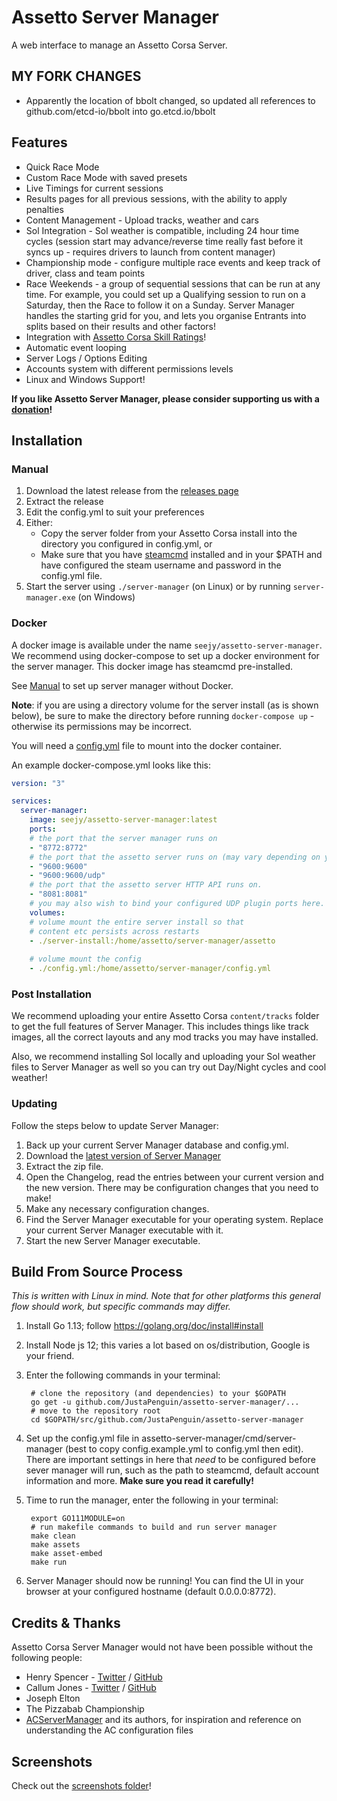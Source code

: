Assetto Server Manager
======================
A web interface to manage an Assetto Corsa Server.

## MY FORK CHANGES
* Apparently the location of bbolt changed, so updated all references to github.com/etcd-io/bbolt into go.etcd.io/bbolt

## Features

* Quick Race Mode
* Custom Race Mode with saved presets
* Live Timings for current sessions
* Results pages for all previous sessions, with the ability to apply penalties
* Content Management - Upload tracks, weather and cars
* Sol Integration - Sol weather is compatible, including 24 hour time cycles (session start may advance/reverse time really fast before it syncs up - requires drivers to launch from content manager)
* Championship mode - configure multiple race events and keep track of driver, class and team points
* Race Weekends - a group of sequential sessions that can be run at any time. For example, you could set up a Qualifying session to run on a Saturday, then the Race to follow it on a Sunday. Server Manager handles the starting grid for you, and lets you organise Entrants into splits based on their results and other factors!
* Integration with [Assetto Corsa Skill Ratings](https://acsr.assettocorsaservers.com)!
* Automatic event looping
* Server Logs / Options Editing
* Accounts system with different permissions levels
* Linux and Windows Support!

**If you like Assetto Server Manager, please consider supporting us with a [donation](https://paypal.me/JustaPenguinUK)!**

## Installation


### Manual

1. Download the latest release from the [releases page](https://github.com/JustaPenguin/assetto-server-manager/releases)
2. Extract the release
3. Edit the config.yml to suit your preferences
4. Either:
   - Copy the server folder from your Assetto Corsa install into the directory you configured in config.yml, or
   - Make sure that you have [steamcmd](https://developer.valvesoftware.com/wiki/SteamCMD) installed and in your $PATH 
     and have configured the steam username and password in the config.yml file.
5. Start the server using `./server-manager` (on Linux) or by running `server-manager.exe` (on Windows)


### Docker

A docker image is available under the name `seejy/assetto-server-manager`. We recommend using docker-compose
to set up a docker environment for the server manager. This docker image has steamcmd pre-installed.

See [Manual](#Manual) to set up server manager without Docker.

**Note**: if you are using a directory volume for the server install (as is shown below), be sure to make 
the directory before running `docker-compose up` - otherwise its permissions may be incorrect. 

You will need a [config.yml](https://github.com/JustaPenguin/assetto-server-manager/blob/master/cmd/server-manager/config.example.yml) file to mount into the docker container.

An example docker-compose.yml looks like this:

```yaml
version: "3"

services:
  server-manager:
    image: seejy/assetto-server-manager:latest
    ports:
    # the port that the server manager runs on
    - "8772:8772"
    # the port that the assetto server runs on (may vary depending on your configuration inside server manager)
    - "9600:9600"
    - "9600:9600/udp"
    # the port that the assetto server HTTP API runs on.
    - "8081:8081"
    # you may also wish to bind your configured UDP plugin ports here. 
    volumes: 
    # volume mount the entire server install so that 
    # content etc persists across restarts
    - ./server-install:/home/assetto/server-manager/assetto
    
    # volume mount the config
    - ./config.yml:/home/assetto/server-manager/config.yml
```

### Post Installation

We recommend uploading your entire Assetto Corsa `content/tracks` folder to get the full features of Server Manager. 
This includes things like track images, all the correct layouts and any mod tracks you may have installed.

Also, we recommend installing Sol locally and uploading your Sol weather files to Server Manager as well so you can try out Day/Night cycles and cool weather!

### Updating

Follow the steps below to update Server Manager:

1. Back up your current Server Manager database and config.yml.
2. Download the [latest version of Server Manager](https://github.com/JustaPenguin/assetto-server-manager/releases)
3. Extract the zip file.
4. Open the Changelog, read the entries between your current version and the new version. 
   There may be configuration changes that you need to make!
5. Make any necessary configuration changes.
6. Find the Server Manager executable for your operating system. Replace your current Server Manager
   executable with it.
7. Start the new Server Manager executable.

## Build From Source Process
_This is written with Linux in mind. Note that for other platforms this general flow should work, but specific commands may differ._

1. Install Go 1.13; follow https://golang.org/doc/install#install
2. Install Node js 12; this varies a lot based on os/distribution, Google is your friend.
3. Enter the following commands in your terminal:

    ```
     # clone the repository (and dependencies) to your $GOPATH
     go get -u github.com/JustaPenguin/assetto-server-manager/...
     # move to the repository root
     cd $GOPATH/src/github.com/JustaPenguin/assetto-server-manager
    ```

4. Set up the config.yml file in assetto-server-manager/cmd/server-manager (best to copy config.example.yml 
to config.yml then edit). There are important settings in here that *need* to be configured before sever manager
will run, such as the path to steamcmd, default account information and more. **Make sure you read it carefully!**
5. Time to run the manager, enter the following in your terminal:

    ``` 
     export GO111MODULE=on
     # run makefile commands to build and run server manager
     make clean
     make assets
     make asset-embed
     make run
    ```
6. Server Manager should now be running! You can find the UI in your browser at your 
configured hostname (default 0.0.0.0:8772).

## Credits & Thanks

Assetto Corsa Server Manager would not have been possible without the following people:

* Henry Spencer - [Twitter](https://twitter.com/HWSpencer) / [GitHub](https://github.com/Hecrer)
* Callum Jones - [Twitter](https://twitter.com/icj_) / [GitHub](https://github.com/cj123)
* Joseph Elton
* The Pizzabab Championship
* [ACServerManager](https://github.com/Pringlez/ACServerManager) and its authors, for 
inspiration and reference on understanding the AC configuration files

## Screenshots

Check out the [screenshots folder](https://github.com/JustaPenguin/assetto-server-manager/tree/master/misc/screenshots)!

